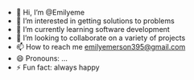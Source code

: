 - 👋 Hi, I’m @Emilyeme
- 👀 I’m interested in getting solutions to problems
- 🌱 I’m currently learning  software development
- 💞️ I’m looking to collaborate on a variety of projects
- 📫 How to reach me  emilyemerson395@gmail.com
- 😄 Pronouns: ...
- ⚡ Fun fact: always happy

<!---
Emilyeme/Emilyeme is a ✨ special ✨ repository because its `README.md` (this file) appears on your GitHub profile.
You can click the Preview link to take a look at your changes.
--->
